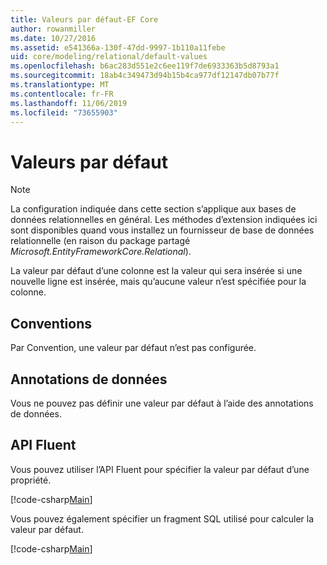 ```yaml
---
title: Valeurs par défaut-EF Core
author: rowanmiller
ms.date: 10/27/2016
ms.assetid: e541366a-130f-47dd-9997-1b110a11febe
uid: core/modeling/relational/default-values
ms.openlocfilehash: b6ac283d551e2c6ee119f7de6933363b5d8793a1
ms.sourcegitcommit: 18ab4c349473d94b15b4ca977df12147db07b77f
ms.translationtype: MT
ms.contentlocale: fr-FR
ms.lasthandoff: 11/06/2019
ms.locfileid: "73655903"
---
```

# <a name="default-values"></a>Valeurs par défaut

> [!NOTE]  
> La configuration indiquée dans cette section s’applique aux bases de données relationnelles en général. Les méthodes d’extension indiquées ici sont disponibles quand vous installez un fournisseur de base de données relationnelle (en raison du package partagé *Microsoft.EntityFrameworkCore.Relational*).

La valeur par défaut d’une colonne est la valeur qui sera insérée si une nouvelle ligne est insérée, mais qu’aucune valeur n’est spécifiée pour la colonne.

## <a name="conventions"></a>Conventions

Par Convention, une valeur par défaut n’est pas configurée.

## <a name="data-annotations"></a>Annotations de données

Vous ne pouvez pas définir une valeur par défaut à l’aide des annotations de données.

## <a name="fluent-api"></a>API Fluent

Vous pouvez utiliser l’API Fluent pour spécifier la valeur par défaut d’une propriété.

[!code-csharp[Main](../../../../samples/core/Modeling/FluentAPI/Relational/DefaultValue.cs?name=DefaultValue&highlight=9)]

Vous pouvez également spécifier un fragment SQL utilisé pour calculer la valeur par défaut.

[!code-csharp[Main](../../../../samples/core/Modeling/FluentAPI/Relational/DefaultValueSql.cs?name=DefaultValueSql&highlight=9)]
